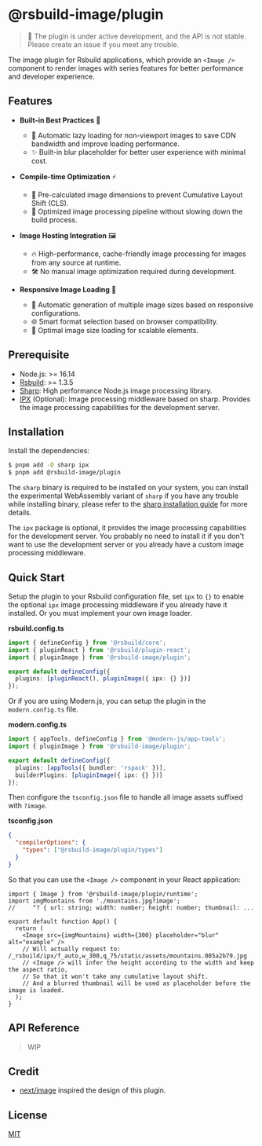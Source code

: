 # @rsbuild-image/plugin

> 🚧 The plugin is under active development, and the API is not stable. Please create an issue if you meet any trouble.

The image plugin for Rsbuild applications, which provide an `<Image />` component to render images with series features for better performance and developer experience.

## Features

- **Built-in Best Practices** 🎯
  - 🚀 Automatic lazy loading for non-viewport images to save CDN bandwidth and improve loading performance.
  - ✨ Built-in blur placeholder for better user experience with minimal cost.

- **Compile-time Optimization** ⚡️
  - 📏 Pre-calculated image dimensions to prevent Cumulative Layout Shift (CLS).
  - 🔄 Optimized image processing pipeline without slowing down the build process.

- **Image Hosting Integration** 🖼️
  - 🔥 High-performance, cache-friendly image processing for images from any source at runtime.
  - 🛠️ No manual image optimization required during development.

- **Responsive Image Loading** 📱
  - 🎨 Automatic generation of multiple image sizes based on responsive configurations.
  - 🌐 Smart format selection based on browser compatibility.
  - 📐 Optimal image size loading for scalable elements.

## Prerequisite

- Node.js: >= 16.14
- [Rsbuild](https://rsbuild.dev/): >= 1.3.5
- [Sharp](https://sharp.pixelplumbing.com): High performance Node.js image processing library.
- [IPX](https://github.com/unjs/ipx) (Optional): Image processing middleware based on sharp. Provides the image processing capabilities for the development server.

## Installation

Install the dependencies:

```bash
$ pnpm add -D sharp ipx
$ pnpm add @rsbuild-image/plugin
```

The `sharp` binary is required to be installed on your system, you can install the experimental WebAssembly variant of `sharp` if you have any trouble while installing binary, please refer to the [sharp installation guide](https://sharp.pixelplumbing.com/install/) for more details.

The `ipx` package is optional, it provides the image processing capabilities for the development server. You probably no need to install it if you don't want to use the development server or you already have a custom image processing middleware.

## Quick Start

Setup the plugin to your Rsbuild configuration file, set `ipx` to `{}` to enable the optional `ipx` image processing middleware if you already have it installed. Or you must implement your own image loader.

**rsbuild.config.ts**

```ts
import { defineConfig } from '@rsbuild/core';
import { pluginReact } from '@rsbuild/plugin-react';
import { pluginImage } from '@rsbuild-image/plugin';

export default defineConfig({
  plugins: [pluginReact(), pluginImage({ ipx: {} })]
});
```

Or if you are using Modern.js, you can setup the plugin in the `modern.config.ts` file.

**modern.config.ts**

```ts
import { appTools, defineConfig } from '@modern-js/app-tools';
import { pluginImage } from '@rsbuild-image/plugin';

export default defineConfig({
  plugins: [appTools({ bundler: 'rspack' })],
  builderPlugins: [pluginImage({ ipx: {} })]
});
```

Then configure the `tsconfig.json` file to handle all image assets suffixed with `?image`.

**tsconfig.json**

```json
{
  "compilerOptions": {
    "types": ["@rsbuild-image/plugin/types"]
  }
}
```

So that you can use the `<Image />` component in your React application:

```tsx
import { Image } from '@rsbuild-image/plugin/runtime';
import imgMountains from './mountains.jpg?image';
//     ^? { url: string; width: number; height: number; thumbnail: ...

export default function App() {
  return (
    <Image src={imgMountains} width={300} placeholder="blur" alt="example" />
    // Will actually request to: /_rsbuild/ipx/f_auto,w_300,q_75/static/assets/mountains.085a2b79.jpg
    // <Image /> will infer the height according to the width and keep the aspect ratio,
    // So that it won't take any cumulative layout shift.
    // And a blurred thumbnail will be used as placeholder before the image is loaded.
  );
}
```

## API Reference

> WIP

## Credit

- [next/image](https://nextjs.org/docs/pages/building-your-application/optimizing/images) inspired the design of this plugin.

## License

[MIT](./LICENSE)
